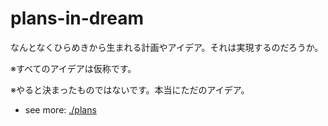 # plans-in-dream

なんとなくひらめきから生まれる計画やアイデア。それは実現するのだろうか。

※すべてのアイデアは仮称です。

※やると決まったものではないです。本当にただのアイデア。

- see more: [./plans](./plans)